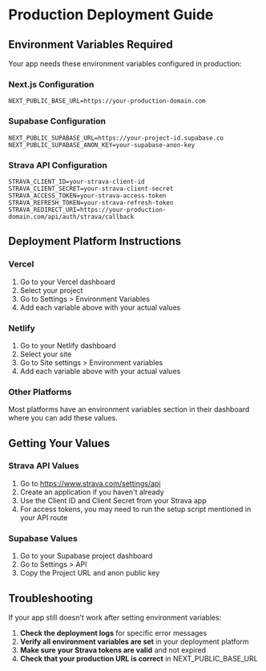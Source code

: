 # Production Deployment Guide

## Environment Variables Required

Your app needs these environment variables configured in production:

### Next.js Configuration
```
NEXT_PUBLIC_BASE_URL=https://your-production-domain.com
```

### Supabase Configuration
```
NEXT_PUBLIC_SUPABASE_URL=https://your-project-id.supabase.co
NEXT_PUBLIC_SUPABASE_ANON_KEY=your-supabase-anon-key
```

### Strava API Configuration
```
STRAVA_CLIENT_ID=your-strava-client-id
STRAVA_CLIENT_SECRET=your-strava-client-secret
STRAVA_ACCESS_TOKEN=your-strava-access-token
STRAVA_REFRESH_TOKEN=your-strava-refresh-token
STRAVA_REDIRECT_URI=https://your-production-domain.com/api/auth/strava/callback
```

## Deployment Platform Instructions

### Vercel
1. Go to your Vercel dashboard
2. Select your project
3. Go to Settings > Environment Variables
4. Add each variable above with your actual values

### Netlify
1. Go to your Netlify dashboard
2. Select your site
3. Go to Site settings > Environment variables
4. Add each variable above with your actual values

### Other Platforms
Most platforms have an environment variables section in their dashboard where you can add these values.

## Getting Your Values

### Strava API Values
1. Go to https://www.strava.com/settings/api
2. Create an application if you haven't already
3. Use the Client ID and Client Secret from your Strava app
4. For access tokens, you may need to run the setup script mentioned in your API route

### Supabase Values
1. Go to your Supabase project dashboard
2. Go to Settings > API
3. Copy the Project URL and anon public key

## Troubleshooting

If your app still doesn't work after setting environment variables:

1. **Check the deployment logs** for specific error messages
2. **Verify all environment variables are set** in your deployment platform
3. **Make sure your Strava tokens are valid** and not expired
4. **Check that your production URL is correct** in NEXT_PUBLIC_BASE_URL 
